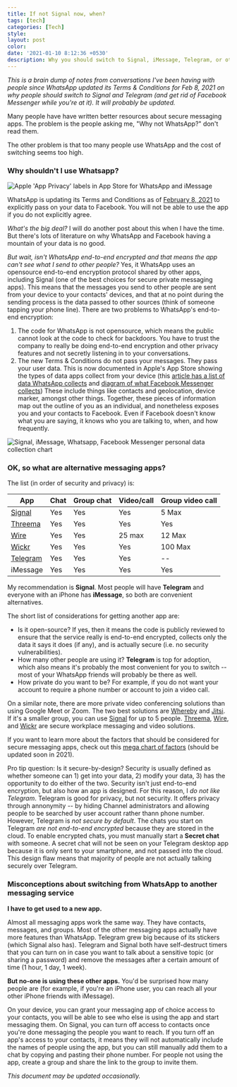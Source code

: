 ```yaml
---
title: If not Signal now, when?
tags: [tech]
categories: [Tech]
style: 
layout: post
color: 
date: '2021-01-10 8:12:36 +0530'
description: Why you should switch to Signal, iMessage, Telegram, or other secure messaging app alternatives to WhatsApp.
---
```


*This is a brain dump of notes from conversations I've been having with people since WhatsApp updated its Terms & Conditions for Feb 8, 2021 on why people should switch to Signal and Telegram (and get rid of Facebook Messenger while you're at it). It will probably be updated.*

Many people have have written better resources about secure messaging apps. The problem is the people asking me, "Why not WhatsApp?" don't read them. 

The other problem is that too many people use WhatsApp and the cost of switching seems too high. 

### Why shouldn't I use Whatsapp?

![Apple 'App Privacy' labels in App Store for WhatsApp and iMessage](https://specials-images.forbesimg.com/imageserve/5ff07f1e39ef1e72ed404595/960x0.png?fit=scale)



WhatsApp is updating its Terms and Conditions as of [February 8, 2021](https://www.whatsapp.com/legal/updates/privacy-policy/?lang=en) to explicitly pass on your data to Facebook. You will not be able to use the app if you do not explicitly agree.

*What's the big deal?*
I will do another post about this when I have the time. But there's lots of literature on why WhatsApp and Facebook having a mountain of your data is no good.

*But wait, isn't WhatsApp end-to-end encrypted and that means the app can't see what I send to other people?* Yes, it WhatsApp uses an opensource end-to-end encryption protocol shared by other apps, including Signal (one of the best choices for secure private messaging apps). This means that the messages you send to other people are sent from your device to your contacts' devices, and that at no point during the sending process is the data passed to other sources (think of someone tapping your phone line). There are two problems to WhatsApp's end-to-end encryption:

1. The code for WhatsApp is not opensource, which means the public cannot look at the code to check for backdoors. You have to trust the company to really be doing end-to-end encryption and other privacy features and not secretly listening in to your conversations.
2. The new Terms & Conditions do not pass your messages. They pass your user data. This is now documented in Apple's App Store showing the types of data apps collect from your device (this [article has a list of data WhatsApp collects](https://www.forbes.com/sites/zakdoffman/2021/01/03/whatsapp-beaten-by-apples-new-imessage-update-for-iphone-users/?sh=e06515836234) and [diagram of what Facebook Messenger collects](https://twitter.com/signalapp/status/1346258308496150528/photo/1)) These include things like contacts and geolocation, device marker, amongst other things. Together, these pieces of information map out the outline of you as an individual, and nonetheless exposes you and your contacts to Facebook. Even if Facebook doesn't know what you are saying, it knows who you are talking to, when, and how frequently. 

![Signal, iMessage, Whatsapp, Facebook Messenger personal data collection chart](https://specials-images.forbesimg.com/imageserve/5ff07f779f9392c3af404599/960x0.png?fit=scale)

### OK, so what are alternative messaging apps?

The list (in order of security and privacy) is:

| App  | Chat | Group chat | Video/call | Group video call |
| ---- | ---- | ---------- | --- | ---------- |
| [Signal](https://signal.org/download/) | Yes | Yes | Yes  |5 Max |
| [Threema](https://threema.ch/en/) | Yes | Yes | Yes  |  Yes |
| [Wire](https://wire.com/en/download/) | Yes | Yes | 25 max |12 Max |
| [Wickr](https://wickr.com/product-tiers/) | Yes | Yes | Yes  | 100 Max |
| [Telegram](https://telegram.org) | Yes | Yes | Yes  | -- |
| iMessage| Yes | Yes | Yes  | Yes |

My recommendation is **Signal**. Most people will have **Telegram** and everyone with an iPhone has **iMessage**, so both are convenient alternatives.

The short list of considerations for getting another app are:
- Is it open-source? If yes, then it means the code is publicly reviewed to ensure that the service really is end-to-end encrypted, collects only the data it says it does (if any), and is actually secure (i.e. no security vulnerabilities).
- How many other people are using it? **Telegram** is top for adoption, which also means it's probably the most convenient for you to switch -- most of your WhatsApp friends will probably be there as well.
- How private do you want to be? For example, if you do not want your account to require a phone number or account to join a video call. 

On a similar note, there are more private video conferencing solutions than using Google Meet or Zoom. The two best solutions are [Whereby](https://whereby.com/) and [Jitsi](https://jitsi.org/). If it's a smaller group, you can use [Signal](https://signal.org/download/) for up to 5 people. [Threema](https://threema.ch/en/), [Wire](https://wire.com/en/download/), and  [Wickr](https://wickr.com/product-tiers/) are secure workplace messaging and video solutions.

If you want to learn more about the factors that should be considered for secure messaging apps, check out this [mega chart of factors](https://www.securemessagingapps.com/) (should be updated soon in 2021).

Pro tip question: Is it secure-by-design? Security is usually defined as whether someone can 1) get into your data, 2) modify your data, 3) has the opportunity to do either of the two. Security isn't just end-to-end encryption, but also how an app is designed. For this reason, I *do not like Telegram*. Telegram is good for privacy, but not security. It offers privacy through annonymity -- by hiding Channel administrators and allowing people to be searched by user account rather thann phone number. However, Telegram is *not secure by default*. The chats you start on Telegram *are not end-to-end encrypted* because they are stored in the cloud. To enable encrypted chats, you must manually start a **Secret chat** with someone. A secret chat will not be seen on your Telegram desktop app because it is only sent to your smartphone, and not passed into the cloud. This design flaw means that majority of people are not actually talking securely over Telegram. 

### Misconceptions about switching from WhatsApp to another messaging service

**I have to get used to a new app.**

Almost all messaging apps work the same way. They have contacts, messages, and groups. Most of the other messaging apps actually have more features than WhatsApp. Telegram grew big because of its stickers (which Signal also has). Telegram and Signal both have self-destruct timers that you can turn on in case you want to talk about a sensitive topic (or sharing a password) and remove the messages after a certain amount of time (1 hour, 1 day, 1 week).

**But no-one is using these other apps.**
You'd be surprised how many people are (for example, if you're an iPhone user, you can reach all your other iPhone friends with iMessage). 

On your device, you can grant your messaging app of choice access to your contacts, you will be able to see who else is using the app and start messaging them. On Signal, you can turn off access to contacts once you're done messaging the people you want to reach. If you turn off an app's access to your contacts, it means they will not automatically include the names of people using the app, but you can still manually add them to a chat by copying and pasting their phone number. For people not using the app, create a group and share the link to the group to invite them.

*This document may be updated occasionally.*
